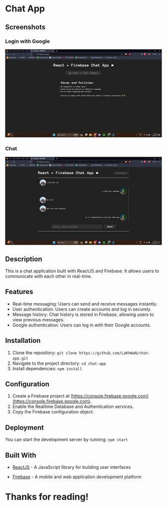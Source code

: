 # Chat App

## Screenshots

### Login with Google
![Login Page](/screenshots/loginPage.png)

### Chat
![Chat App](/screenshots/chat.png)


## Description

This is a chat application built with ReactJS and Firebase. It allows users to communicate with each other in real-time.

## Features

- Real-time messaging: Users can send and receive messages instantly.
- User authentication: Users can create accounts and log in securely.
- Message history: Chat history is stored in Firebase, allowing users to view previous messages.
- Google authentication: Users can log in with their Google accounts.

## Installation

1. Clone the repository: `git clone https://github.com/LaKhWaN/chat-app.git`
2. Navigate to the project directory: `cd chat-app`
3. Install dependencies: `npm install`

## Configuration

1. Create a Firebase project at [https://console.firebase.google.com](https://console.firebase.google.com).
2. Enable the Realtime Database and Authentication services.
3. Copy the Firebase configuration object.

## Deployment

You can start the development server by running: `npm start`

## Built With

- [ReactJS](https://reactjs.org/) - A JavaScript library for building user interfaces

- [Firebase](https://firebase.google.com/) - A mobile and web application development platform


# Thanks for reading!